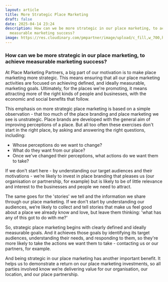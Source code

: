 ```yaml
---
layout: article
title: More Strategic Place Marketing
draft: false
date: 2025-04-14 23:24
description: How can we be more strategic in our place marketing, to achieve
  measurable marketing success?
image: https://res.cloudinary.com/pmpartner/image/upload/c_fill,w_700,h_394,ar_16:9/v1743437601/townsquare.jpg
---
```

### How can we be more strategic in our place marketing, to achieve measurable marketing success?

At Place Marketing Partners, a big part of our motivation is to make place marketing more strategic. This means ensuring that all our place marketing activities are focused on achieving defined, and ideally measurable, marketing goals. Ultimately, for the places we're promoting, it means attracting more of the right kinds of people and businesses, with the economic and social benefits that follow.

This emphasis on more strategic place marketing is based on a simple observation - that too much of the place branding and place marketing we see is unstrategic. Place brands are developed with the general aim of improving perceptions of a place. But all too often these exercises don't start in the right place, by asking and answering the right questions, including: 

- Whose perceptions do we want to change? 
- What do they want from our place?
- Once we've changed their perceptions, what actions do we want them to take? 

If we don't start here - by understanding our target audiences and their motivations - we’re likely to invest in place branding that pleases us (our organisation or partnership, for example) but is likely to be of little relevance and interest to the businesses and people we need to attract.

The same goes for the 'stories' we tell and the information we share through our place marketing. If we don't start by understanding our audiences, we’re likely to collect and tell stories that make us feel good about a place we already know and love, but leave them thinking: 'what has any of this got to do with me?' 

So, strategic place marketing begins with clearly defined and ideally measurable goals. And it achieves those goals by identifying its target audiences, understanding their needs, and responding to them, so they're more likely to take the actions we want them to take - contacting us or our partners, for example. 

And being strategic in our place marketing has another important benefit. It helps us to demonstrate a return on our place marketing investments, so all parties involved know we’re delivering value for our organisation, our location, and our place partnership.
